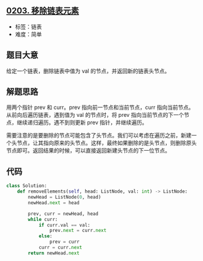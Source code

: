 ## [0203. 移除链表元素](https://leetcode-cn.com/problems/remove-linked-list-elements/)

- 标签：链表
- 难度：简单

## 题目大意

给定一个链表，删除链表中值为 val 的节点，并返回新的链表头节点。

## 解题思路

用两个指针 prev 和 curr。prev 指向前一节点和当前节点，curr 指向当前节点。从前向后遍历链表，遇到值为 val 的节点时，将 prev 指向当前节点的下一个节点，继续递归遍历。遇不到则更新 prev 指针，并继续遍历。

需要注意的是要删除的节点可能包含了头节点。我们可以考虑在遍历之前，新建一个头节点，让其指向原来的头节点。这样，最终如果删除的是头节点，则删除原头节点即可。返回结果的时候，可以直接返回新建头节点的下一位节点。

## 代码

```Python
class Solution:
    def removeElements(self, head: ListNode, val: int) -> ListNode:
        newHead = ListNode(0, head)
        newHead.next = head

        prev, curr = newHead, head
        while curr:
            if curr.val == val:
                prev.next = curr.next
            else:
                prev = curr
            curr = curr.next
        return newHead.next
```

